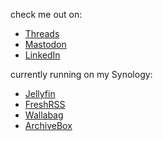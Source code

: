 check me out on:
- [Threads](https://threads.com/singletary/)
- [Mastodon](https://mastodon.social/@singletary/)
- [LinkedIn](https://www.linkedin.com/in/michaelsingletary/)
  
currently running on my Synology:
- [Jellyfin](https://jellyfin.org/)
- [FreshRSS](https://freshrss.org/)
- [Wallabag](https://wallabag.org/)
- [ArchiveBox](https://archivebox.io/)
